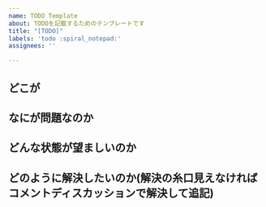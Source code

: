 ```yaml
---
name: TODO Template
about: TODOを記載するためのテンプレートです
title: "[TODO]"
labels: 'todo :spiral_notepad:'
assignees: ''

---
```


## どこが

## なにが問題なのか

## どんな状態が望ましいのか

## どのように解決したいのか(解決の糸口見えなければコメントディスカッションで解決して追記)

